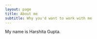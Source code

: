 ```yaml
---
layout: page
title: About me
subtitle: Why you'd want to work with me
---
```


My name is Harshita Gupta. 
